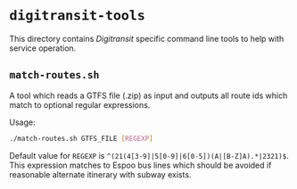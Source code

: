# `digitransit-tools`

This directory contains *Digitransit* specific command line tools to help with
service operation.

## `match-routes.sh`

A tool which reads a GTFS file (.zip) as input and outputs all route ids which
match to optional regular expressions.

Usage:

```sh
./match-routes.sh GTFS_FILE [REGEXP]
```

Default value for `REGEXP` is `^(21(4[3-9]|5[0-9]|6[0-5])(A|[B-Z]A).*|2321)$`.
This expression matches to Espoo bus lines which should be avoided if reasonable
alternate itinerary with subway exists.
